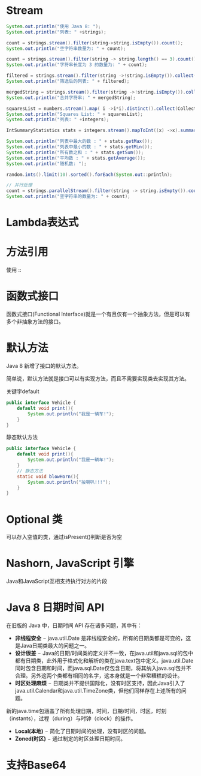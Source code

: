 # Stream

```java
System.out.println("使用 Java 8: ");
System.out.println("列表: " +strings);

count = strings.stream().filter(string->string.isEmpty()).count();
System.out.println("空字符串数量为: " + count);

count = strings.stream().filter(string -> string.length() == 3).count();
System.out.println("字符串长度为 3 的数量为: " + count);

filtered = strings.stream().filter(string ->!string.isEmpty()).collect(Collectors.toList());
System.out.println("筛选后的列表: " + filtered);

mergedString = strings.stream().filter(string ->!string.isEmpty()).collect(Collectors.joining(", "));
System.out.println("合并字符串: " + mergedString);

squaresList = numbers.stream().map( i ->i*i).distinct().collect(Collectors.toList());
System.out.println("Squares List: " + squaresList);
System.out.println("列表: " +integers);

IntSummaryStatistics stats = integers.stream().mapToInt((x) ->x).summaryStatistics();

System.out.println("列表中最大的数 : " + stats.getMax());
System.out.println("列表中最小的数 : " + stats.getMin());
System.out.println("所有数之和 : " + stats.getSum());
System.out.println("平均数 : " + stats.getAverage());
System.out.println("随机数: ");

random.ints().limit(10).sorted().forEach(System.out::println);

// 并行处理
count = strings.parallelStream().filter(string -> string.isEmpty()).count();
System.out.println("空字符串的数量为: " + count);
```

# Lambda表达式

# 方法引用

使用   ::

# 函数式接口

函数式接口(Functional Interface)就是一个有且仅有一个抽象方法，但是可以有多个非抽象方法的接口。

# 默认方法

Java 8 新增了接口的默认方法。

简单说，默认方法就是接口可以有实现方法，而且不需要实现类去实现其方法。

关键字default

```java
public interface Vehicle {
    default void print(){
        System.out.println("我是一辆车!");
    }
}
```

静态默认方法

```java
public interface Vehicle {
    default void print(){
        System.out.println("我是一辆车!");
    }
    // 静态方法
    static void blowHorn(){
        System.out.println("按喇叭!!!");
    }
}
```

# Optional 类

可以存入空值的类，通过isPresent()判断是否为空

# Nashorn, JavaScript 引擎

Java和JavaScript互相支持执行对方的片段

# Java 8 日期时间 API

在旧版的 Java 中，日期时间 API 存在诸多问题，其中有：

- **非线程安全** − java.util.Date 是非线程安全的，所有的日期类都是可变的，这是Java日期类最大的问题之一。
- **设计很差** − Java的日期/时间类的定义并不一致，在java.util和java.sql的包中都有日期类，此外用于格式化和解析的类在java.text包中定义。java.util.Date同时包含日期和时间，而java.sql.Date仅包含日期，将其纳入java.sql包并不合理。另外这两个类都有相同的名字，这本身就是一个非常糟糕的设计。
- **时区处理麻烦** − 日期类并不提供国际化，没有时区支持，因此Java引入了java.util.Calendar和java.util.TimeZone类，但他们同样存在上述所有的问题。

新的java.time包涵盖了所有处理日期，时间，日期/时间，时区，时刻（instants），过程（during）与时钟（clock）的操作。

- **Local(本地)** − 简化了日期时间的处理，没有时区的问题。
- **Zoned(时区)** − 通过制定的时区处理日期时间。

# 支持Base64

